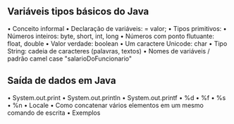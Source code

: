 ## Variáveis tipos básicos do Java
• Conceito informal
• Declaração de variáveis: = valor;
• Tipos primitivos:
• Números inteiros: byte, short, int, long
• Números com ponto flutuante: float, double
• Valor verdade: boolean
• Um caractere Unicode: char
• Tipo String: cadeia de caracteres (palavras, textos)
• Nomes de variáveis / padrão camel case "salarioDoFuncionario"

## Saída de dados em Java
• System.out.print
• System.out.println
• System.out.printf
• %d
• %f
• %s
• %n
• Locale
• Como concatenar vários elementos em um mesmo comando de escrita
• Exemplos